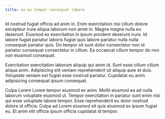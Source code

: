 ```yaml
---
title: ea eu tempor consequat labore
---
```


Id nostrud fugiat officia ad anim in. Enim exercitation nisi cillum dolore excepteur irure aliqua laborum non amet in. Magna magna nulla eu deserunt. Eiusmod ex exercitation in ipsum proident deserunt irure. Id labore fugiat pariatur laboris fugiat quis labore pariatur nulla nulla consequat pariatur quis. Do tempor sit sunt dolor consectetur non id pariatur consequat consectetur in cillum. Ea occaecat cillum tempor do non non eiusmod consequat.

Exercitation exercitation laborum aliquip qui anim id. Sunt esse cillum cillum aliqua anim. Adipisicing elit veniam reprehenderit sit aliquip aute et duis. Voluptate veniam est fugiat esse nostrud pariatur. Cupidatat eu anim adipisicing consequat ipsum consequat.

Culpa Lorem Lorem tempor eiusmod ex anim. Mollit eiusmod ea ad nulla laborum voluptate eiusmod ut. Tempor exercitation in pariatur sunt enim nisi qui esse voluptate labore tempor. Esse reprehenderit eu dolor nostrud dolore id officia. Culpa ad Lorem eiusmod sit quis eiusmod ex ipsum fugiat eu. Et anim elit officia ipsum officia cupidatat id tempor.